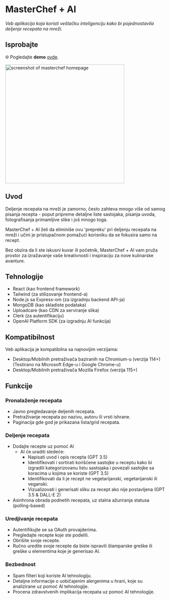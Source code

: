 # MasterChef + AI

_Veb aplikacija koja koristi veštačku inteligenciju kako bi pojednostavila deljenje recepata na mreži._

## Isprobajte

🌐 Pogledajte **demo** [ovde](https://masterchef-ai.netlify.app/).

<img src="https://i.imgur.com/np62iDE.png" alt="screenshot of masterchef homepage" height="375">

## Uvod

Deljenje recepata na mreži je zamorno, često zahteva mnogo više od samog pisanja recepta - poput pripreme detaljne liste sastojaka, pisanja uvoda, fotografisanja primamljive slike i još mnogo toga.

MasterChef + AI želi da eliminiše ovu 'prepreku' pri deljenju recepata na mreži i učini je pristupačnom pomažući korisniku da se fokusira samo na recept.

Bez obzira da li ste iskusni kuvar ili početnik, MasterChef + AI vam pruža prostor za izražavanje vaše kreativnosti i inspiraciju za nove kulinarske avanture.

## Tehnologije

- React (kao frontend framework)
- Tailwind (za stilizovanje frontend-a)
- Node.js sa Express-om (za izgradnju backend API-ja)
- MongoDB (kao skladiste podataka)
- Uploadcare (kao CDN za serviranje slika)
- Clerk (za autentifikaciju)
- OpenAI Platform SDK (za izgradnju AI funkcija)

## Kompatibilnost

Veb aplikacija je kompatibilna sa najnovijim verzijama:

- Desktop/Mobilnih pretraživača baziranih na Chromium-u (verzija 114+) (Testirano na Microsoft Edge-u i Google Chrome-u)
- Desktop/Mobilnih pretraživača Mozilla Firefox (verzija 115+)

## Funkcije

### Pronalaženje recepata

- Javno pregledavanje deljenih recepata.
- Pretraživanje recepata po nazivu, autoru ili vrsti ishrane.
- Paginacija gde god je prikazana lista/grid recepata.

### Deljenje recepata

- Dodajte recepte uz pomoć AI
  - AI će uraditi sledeće:
    - Napisati uvod i opis recepta (GPT 3.5)
    - Identifikovati i sortirati korišćene sastojke u receptu kako bi izgradili kategorizovanu listu sastojaka i povezali sastojke sa koracima u kojima se koriste (GPT 3.5)
    - Identifikovati da li je recept ne vegetarijanski, vegetarijanski ili veganski.
    - Vizualizovati i generisati sliku za recept ako nije postavljena (GPT 3.5 & DALL-E 2)
- Asinhrona obrada podnetih recepata, uz stalna ažuriranja statusa (polling-based)

### Uredjivanje recepata

- Autentifikujte se sa OAuth provajderima.
- Pregledajte recepte koje ste podelili.
- Obrišite svoje recepte.
- Ručno uredite svoje recepte da biste ispravili štamparske greške ili greške u elementima koje je generisao AI.

### Bezbednost

- Spam filteri koji koriste AI tehnologiju.
- Detaljne informacije o uobičajenim alergenima u hrani, koje su analizirane uz pomoć AI tehnologije.
- Procena zdravstvenih implikacija recepata uz pomoć AI tehnologije.
